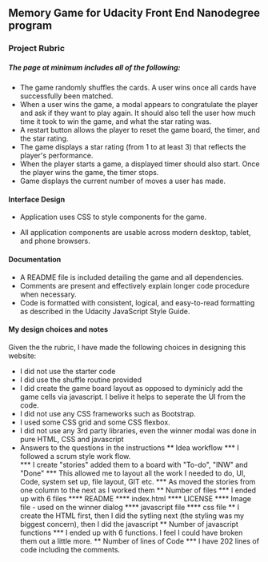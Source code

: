 ## Memory Game for Udacity Front End Nanodegree program  
 
### Project Rubric 

##### The page at minimum includes all of the following:
 * The game randomly shuffles the cards. A user wins once all cards have successfully been matched.
 * When a user wins the game, a modal appears to congratulate the player and ask if they want to play again. It should also tell the user how much time it took to win the game, and what the star rating was.
 * A restart button allows the player to reset the game board, the timer, and the star rating.
 * The game displays a star rating (from 1 to at least 3) that reflects the player's performance. 
 * When the player starts a game, a displayed timer should also start. Once the player wins the game, the timer stops.
 * Game displays the current number of moves a user has made.
   

#### Interface Design

* Application uses CSS to style components for the game.

* All application components are usable across modern desktop, tablet, and phone browsers.



#### Documentation

* A README file is included detailing the game and all dependencies.
* Comments are present and effectively explain longer code procedure when necessary.
* Code is formatted with consistent, logical, and easy-to-read formatting as described in the Udacity JavaScript Style Guide.

#### My design choices and notes
 Given the the rubric, I have made the following choices in designing this website:
 
 * I did not use the starter code
 * I did use the shuffle routine provided
 * I did create the game board layout as opposed to dyminicly add the game cells via javascript.  I belive it helps to seperate the UI from the code.
 * I did not use any CSS frameworks such as Bootstrap. 
 * I used some CSS grid and some CSS flexbox. 
 * I did not use any 3rd party libraries, even the winner modal was done in pure HTML, CSS and javascript
 * Answers to the questions in the instructions
 ** Idea workflow
 *** I followed a scrum style work flow.  
 *** I create "stories" added them to a board with "To-do", "INW" and "Done"
 *** This allowed me to layout all the work I needed to do, UI, Code, system set up, file layout, GIT etc.
 *** As moved the stories from one column to the next as I worked them
 ** Number of files
 *** I ended up with 6 files
 **** README
 **** index.html
 **** LICENSE
 **** Image file - used on the winner dialog
 **** javascript file
 **** css file
 ** I create the HTML first, then I did the sytling next (the styling was my biggest concern), then I did the javascript
 ** Number of javascript functions
 *** I ended up with 6 functions.  I feel I could have broken them out a little more.
 ** Number of lines of Code
 *** I have 202 lines of code including the comments.